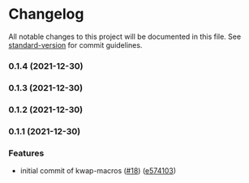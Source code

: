 # Changelog

All notable changes to this project will be documented in this file. See [standard-version](https://github.com/conventional-changelog/standard-version) for commit guidelines.

### 0.1.4 (2021-12-30)

### 0.1.3 (2021-12-30)

### 0.1.2 (2021-12-30)

### 0.1.1 (2021-12-30)


### Features

* initial commit of kwap-macros ([#18](https://github.com/clov-coffee/kwap/issues/18)) ([e574103](https://github.com/clov-coffee/kwap/commit/e5741039951922dafb28e9574ac1c394f3ad5e81))
